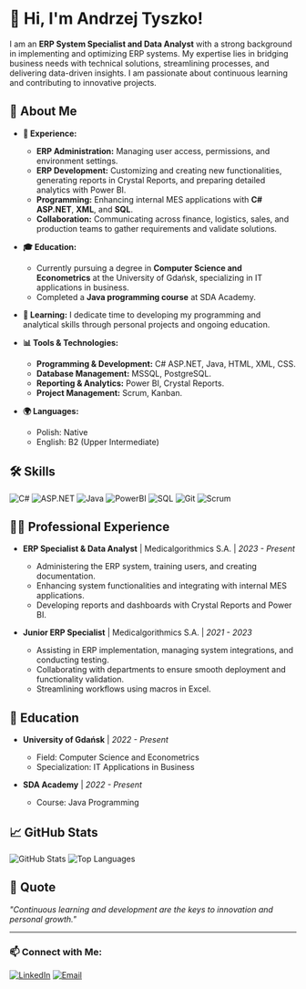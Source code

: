 # 👋 Hi, I'm Andrzej Tyszko!

I am an **ERP System Specialist and Data Analyst** with a strong background in implementing and optimizing ERP systems. My expertise lies in bridging business needs with technical solutions, streamlining processes, and delivering data-driven insights. I am passionate about continuous learning and contributing to innovative projects.

## 🚀 About Me

- **💼 Experience:** 
  - **ERP Administration:** Managing user access, permissions, and environment settings.
  - **ERP Development:** Customizing and creating new functionalities, generating reports in Crystal Reports, and preparing detailed analytics with Power BI.
  - **Programming:** Enhancing internal MES applications with **C# ASP.NET**, **XML**, and **SQL**.
  - **Collaboration:** Communicating across finance, logistics, sales, and production teams to gather requirements and validate solutions.

- **🎓 Education:** 
  - Currently pursuing a degree in **Computer Science and Econometrics** at the University of Gdańsk, specializing in IT applications in business.
  - Completed a **Java programming course** at SDA Academy.

- **🌱 Learning:** I dedicate time to developing my programming and analytical skills through personal projects and ongoing education.

- **📊 Tools & Technologies:** 
  - **Programming & Development:** C# ASP.NET, Java, HTML, XML, CSS.
  - **Database Management:** MSSQL, PostgreSQL.
  - **Reporting & Analytics:** Power BI, Crystal Reports.
  - **Project Management:** Scrum, Kanban.

- **🌍 Languages:** 
  - Polish: Native
  - English: B2 (Upper Intermediate)

## 🛠️ Skills

![C#](https://img.shields.io/badge/C%23-239120?style=for-the-badge&logo=csharp&logoColor=white) 
![ASP.NET](https://img.shields.io/badge/ASP.NET-512BD4?style=for-the-badge&logo=.net&logoColor=white)
![Java](https://img.shields.io/badge/Java-ED8B00?style=for-the-badge&logo=java&logoColor=white)
![PowerBI](https://img.shields.io/badge/Power_BI-F2C811?style=for-the-badge&logo=powerbi&logoColor=black)
![SQL](https://img.shields.io/badge/SQL-CC2927?style=for-the-badge&logo=microsoftsqlserver&logoColor=white)
![Git](https://img.shields.io/badge/Git-F05032?style=for-the-badge&logo=git&logoColor=white)
![Scrum](https://img.shields.io/badge/Scrum-1177B3?style=for-the-badge&logo=scrum&logoColor=white)

## 🧑‍💻 Professional Experience

- **ERP Specialist & Data Analyst** | Medicalgorithmics S.A. | *2023 - Present*  
  - Administering the ERP system, training users, and creating documentation.
  - Enhancing system functionalities and integrating with internal MES applications.
  - Developing reports and dashboards with Crystal Reports and Power BI.

- **Junior ERP Specialist** | Medicalgorithmics S.A. | *2021 - 2023*  
  - Assisting in ERP implementation, managing system integrations, and conducting testing.
  - Collaborating with departments to ensure smooth deployment and functionality validation.
  - Streamlining workflows using macros in Excel.

## 🌟 Education

- **University of Gdańsk** | *2022 - Present*  
  - Field: Computer Science and Econometrics  
  - Specialization: IT Applications in Business  

- **SDA Academy** | *2022 - Present*  
  - Course: Java Programming

## 📈 GitHub Stats

![GitHub Stats](https://github-readme-stats.vercel.app/api?username=andrzejtyszko&show_icons=true&theme=radical) 
![Top Languages](https://github-readme-stats.vercel.app/api/top-langs/?username=andrzejtyszko&layout=compact&theme=radical)

## 💬 Quote

*"Continuous learning and development are the keys to innovation and personal growth."*

---

### 📫 Connect with Me:

[![LinkedIn](https://img.shields.io/badge/LinkedIn-0A66C2?style=for-the-badge&logo=linkedin&logoColor=white)](https://www.linkedin.com/in/andrzejtyszko) 
[![Email](https://img.shields.io/badge/Email-D14836?style=for-the-badge&logo=gmail&logoColor=white)](mailto:andrzejtyszko.92@gmail.com)
